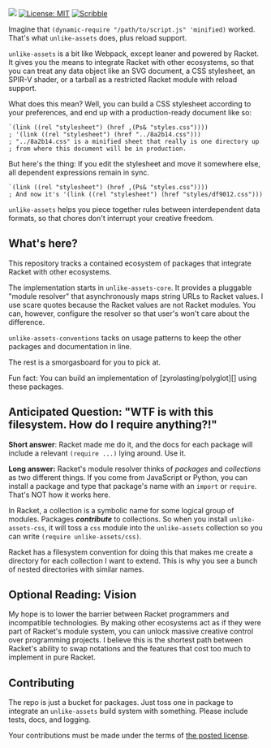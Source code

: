 [![](https://img.shields.io/badge/%E2%99%A5-Support%20Ethical%20Software-red)](https://sagegerard.com/subscribe.html)
[![License: MIT](https://img.shields.io/badge/License-MIT-yellow.svg)](https://opensource.org/licenses/MIT)
[![Scribble](https://img.shields.io/badge/Docs-Scribble-blue.svg)](http://docs.racket-lang.org/unlike-assets/index.html)

Imagine that `(dynamic-require "/path/to/script.js" 'minified)`
worked. That's what `unlike-assets` does, plus reload support.

`unlike-assets` is a bit like Webpack, except leaner and powered by
Racket. It gives you the means to integrate Racket with other
ecosystems, so that you can treat any data object like an SVG
document, a CSS stylesheet, an SPIR-V shader, or a tarball as a
restricted Racket module with reload support.

What does this mean? Well, you can build a CSS stylesheet according to
your preferences, and end up with a production-ready document like so:

```
`(link ((rel "stylesheet") (href ,(Ps& "styles.css"))))
; '(link ((rel "stylesheet") (href "../8a2b14.css")))
; "../8a2b14.css" is a minified sheet that really is one directory up
; from where this document will be in production.
```

But here's the thing: If you edit the stylesheet and move it somewhere else,
all dependent expressions remain in sync.

```
`(link ((rel "stylesheet") (href ,(Ps& "styles.css"))))
; And now it's '(link ((rel "stylesheet") (href "styles/df9012.css")))
```

`unlike-assets` helps you piece together rules between interdependent
data formats, so that chores don't interrupt your creative freedom.


## What's here?
This repository tracks a contained ecosystem of packages that
integrate Racket with other ecosystems.

The implementation starts in `unlike-assets-core`. It provides a
pluggable "module resolver" that asynchronously maps string URLs to
Racket values.  I use scare quotes because the Racket values are not
Racket modules. You can, however, configure the resolver so that
user's won't care about the difference.

`unlike-assets-conventions` tacks on usage patterns to keep the
other packages and documentation in line.

The rest is a smorgasboard for you to pick at.

Fun fact: You can build an implementation of [zyrolasting/polyglot][]
using these packages.

## Anticipated Question: "WTF is with this filesystem. How do I require anything?!"
**Short answer**: Racket made me do it, and the docs for each package will
include a relevant `(require ...)` lying around. Use it.

**Long answer:** Racket's module resolver thinks of _packages_ and
_collections_ as two different things. If you come from JavaScript or
Python, you can install a package and type that package's name with an
`import` or `require`.  That's NOT how it works here.

In Racket, a collection is a symbolic name for some logical group of
modules. Packages **_contribute_** to collections. So when you install
`unlike-assets-css`, it will toss a `css` module into the
`unlike-assets` collection so you can write `(require unlike-assets/css)`.

Racket has a filesystem convention for doing this that makes me create
a directory for each collection I want to extend. This is why you see
a bunch of nested directories with similar names.


## Optional Reading: Vision
My hope is to lower the barrier between Racket programmers and
incompatible technologies. By making other ecosystems act as if they
were part of Racket's module system, you can unlock massive creative
control over programming projects. I believe this is the shortest
path between Racket's ability to swap notations and the features
that cost too much to implement in pure Racket.

## Contributing
The repo is just a bucket for packages. Just toss one in package to
integrate an `unlike-assets` build system with something. Please
include tests, docs, and logging.

Your contributions must be made under the terms of [the posted license](./LICENSE.txt).
